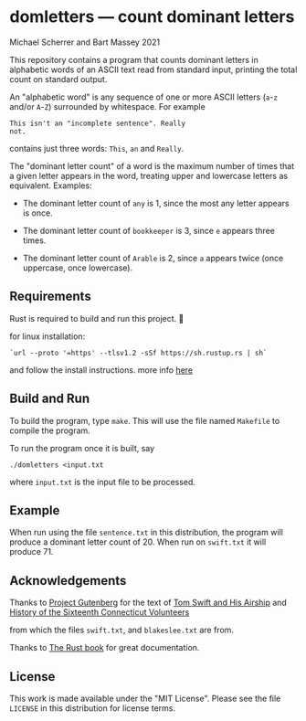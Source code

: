 # domletters — count dominant letters
Michael Scherrer and Bart Massey 2021

This repository contains a program that counts dominant
letters in alphabetic words of an ASCII text read from
standard input, printing the total count on standard output.

An "alphabetic word" is any sequence of one or more
ASCII letters (`a`-`z` and/or `A`-`Z`) surrounded by
whitespace. For example

    This isn't an "incomplete sentence". Really
    not.

contains just three words: `This`, `an` and `Really`.

The "dominant letter count" of a word is the maximum number of
times that a given letter appears in the word, treating
upper and lowercase letters as equivalent. Examples:

* The dominant letter count of `any` is 1, since the most any
  letter appears is once.

* The dominant letter count of `bookkeeper` is 3, since `e`
  appears three times.

* The dominant letter count of `Arable` is 2, since `a`
  appears twice (once uppercase, once lowercase).
  
## Requirements
Rust is required to build and run this project. 🦀

for linux installation: 

    `url --proto '=https' --tlsv1.2 -sSf https://sh.rustup.rs | sh`

and follow the install instructions. more info [here](https://www.rust-lang.org/learn/get-started)


## Build and Run

To build the program, type `make`. This will use the file
named `Makefile` to compile the program.

To run the program once it is built, say

    ./domletters <input.txt

where `input.txt` is the input file to be processed.

## Example

When run using the file `sentence.txt` in this distribution,
the program will produce a dominant letter count of 20. When
run on `swift.txt` it will produce 71.

## Acknowledgements

Thanks to [Project Gutenberg](http://gutenberg.org) for the
text of
[Tom Swift and His Airship](https://www.gutenberg.org/cache/epub/3005/pg3005.txt) and
[History of the Sixteenth Connecticut Volunteers](https://gutenberg.org/ebooks/31867)

from which the files `swift.txt`, and `blakeslee.txt` are from.

Thanks to [The Rust book](https://doc.rust-lang.org/book/) for great documentation.

## License

This work is made available under the "MIT License". Please
see the file `LICENSE` in this distribution for license
terms.
